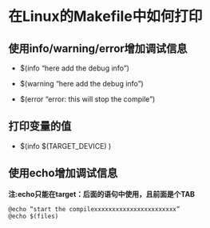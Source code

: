 # 在Linux的Makefile中如何打印

## 使用info/warning/error增加调试信息

+ $(info “here add the debug info”)

+ $(warning “here add the debug info”)

+ $(error “error: this will stop the compile”)

## 打印变量的值

+ $(info $(TARGET_DEVICE) )

## 使用echo增加调试信息

**注:echo只能在target：后面的语句中使用，且前面是个TAB**

```
@echo “start the compilexxxxxxxxxxxxxxxxxxxxxxx”
@echo $(files)
```

